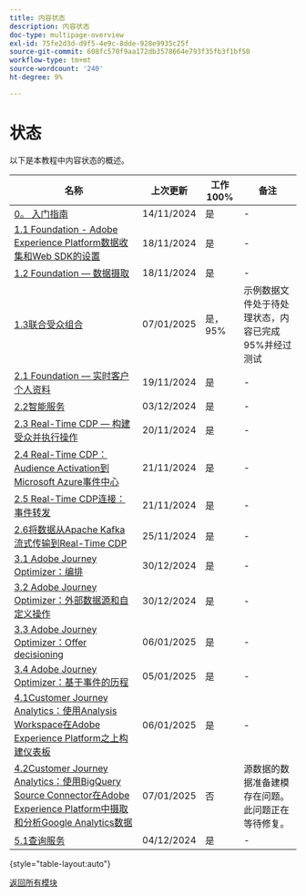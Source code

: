 ```yaml
---
title: 内容状态
description: 内容状态
doc-type: multipage-overview
exl-id: 75fe2d3d-d9f5-4e9c-8dde-928e9935c25f
source-git-commit: 608fc570f9aa172db3578664e793f35fb3f1bf50
workflow-type: tm+mt
source-wordcount: '240'
ht-degree: 9%

---
```


# 状态

以下是本教程中内容状态的概述。

| 名称 | 上次更新 | 工作100% | 备注 |
| ---------------------- | ------------ | ------------ |------------ |
| [0。 入门指南](./modules/gettingstarted/gettingstarted/getting-started.md) | 14/11/2024 | 是 | - |
| [1.1 Foundation - Adobe Experience Platform数据收集和Web SDK的设置](./modules/datacollection/module1.1/data-ingestion-launch-web-sdk.md) | 18/11/2024 | 是 | - |
| [1.2 Foundation — 数据摄取](./modules/datacollection/module1.2/data-ingestion.md) | 18/11/2024 | 是 | - |
| [1.3联合受众组合](./modules/datacollection/module1.3/fac.md) | 07/01/2025 | 是，95% | 示例数据文件处于待处理状态，内容已完成95%并经过测试 |
| [2.1 Foundation — 实时客户个人资料](./modules/rtcdp-b2c/module2.1/real-time-customer-profile.md) | 19/11/2024 | 是 | - |
| [2.2智能服务](./modules/rtcdp-b2c/module2.2/intelligent-services.md) | 03/12/2024 | 是 | - |
| [2.3 Real-Time CDP — 构建受众并执行操作](./modules/rtcdp-b2c/module2.3/real-time-cdp-build-a-segment-take-action.md) | 20/11/2024 | 是 | - |
| [2.4 Real-Time CDP：Audience Activation到Microsoft Azure事件中心](./modules/rtcdp-b2c/module2.4/segment-activation-microsoft-azure-eventhub.md) | 21/11/2024 | 是 | - |
| [2.5 Real-Time CDP连接：事件转发](./modules/rtcdp-b2c/module2.5/aep-data-collection-ssf.md) | 21/11/2024 | 是 | - |
| [2.6将数据从Apache Kafka流式传输到Real-Time CDP](./modules/rtcdp-b2c/module2.6/aep-apache-kafka.md) | 25/11/2024 | 是 | - |
| [3.1 Adobe Journey Optimizer：编排](./modules/ajo-b2c/module3.1/journey-orchestration-create-account.md) | 30/12/2024 | 是 | - |
| [3.2 Adobe Journey Optimizer：外部数据源和自定义操作](./modules/ajo-b2c/module3.2/journey-orchestration-external-weather-api-sms.md) | 30/12/2024 | 是 | - |
| [3.3 Adobe Journey Optimizer：Offer decisioning](./modules/ajo-b2c/module3.3/offer-decisioning.md) | 06/01/2025 | 是 | - |
| [3.4 Adobe Journey Optimizer：基于事件的历程](./modules/ajo-b2c/module3.4/journeyoptimizer.md) | 05/01/2025 | 是 | - |
| [4.1Customer Journey Analytics：使用Analysis Workspace在Adobe Experience Platform之上构建仪表板](./modules/cja-b2c/module4.1/customer-journey-analytics-build-a-dashboard.md) | 06/01/2025 | 是 | - |
| [4.2Customer Journey Analytics：使用BigQuery Source Connector在Adobe Experience Platform中摄取和分析Google Analytics数据](./modules/cja-b2c/module4.2/customer-journey-analytics-bigquery-gcp.md) | 07/01/2025 | 否 | 源数据的数据准备建模存在问题。 此问题正在等待修复。 |
| [5.1查询服务](./modules/datadistiller/module5.1/query-service.md) | 04/12/2024 | 是 | - |

{style="table-layout:auto"}

[返回所有模块](./overview.md)
